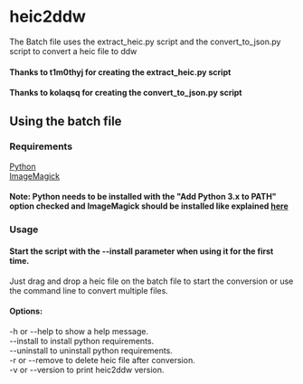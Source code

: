 # heic2ddw

The Batch file uses the extract_heic.py script and the convert_to_json.py script to convert a heic file to ddw  

#### Thanks to t1m0thyj for creating the extract_heic.py script
#### Thanks to kolaqsq for creating the convert_to_json.py script   

## Using the batch file
### Requirements
[Python](https://www.python.org/downloads/ "Python Download")  
[ImageMagick](https://imagemagick.org/script/download.php#windows "ImageMagick Download")

#### Note: Python needs to be installed with the "Add Python 3.x to PATH" option checked and ImageMagick should be installed like explained [here](http://docs.wand-py.org/en/latest/guide/install.html#install-imagemagick-on-windows)

### Usage

#### Start the script with the --install parameter when using it for the first time.

Just drag and drop a heic file on the batch file to start the conversion or use the command line to convert multiple files.

#### Options:
-h or --help to show a help message.  
--install to install python requirements.  
--uninstall to uninstall python requirements.  
-r or --remove to delete heic file after conversion.  
-v or --version to print heic2ddw version.
